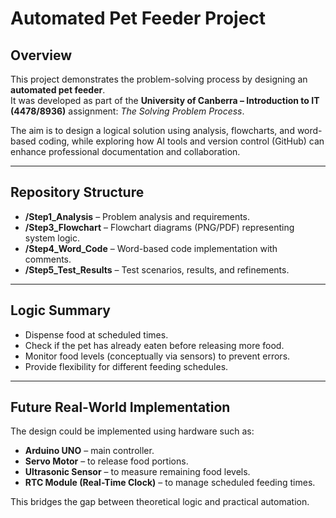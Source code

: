 # Automated Pet Feeder Project

## Overview
This project demonstrates the problem-solving process by designing an **automated pet feeder**.  
It was developed as part of the **University of Canberra – Introduction to IT (4478/8936)** assignment: *The Solving Problem Process*.  

The aim is to design a logical solution using analysis, flowcharts, and word-based coding, while exploring how AI tools and version control (GitHub) can enhance professional documentation and collaboration.

---

##  Repository Structure
- **/Step1_Analysis** – Problem analysis and requirements.  
- **/Step3_Flowchart** – Flowchart diagrams (PNG/PDF) representing system logic.  
- **/Step4_Word_Code** – Word-based code implementation with comments.  
- **/Step5_Test_Results** – Test scenarios, results, and refinements.  

---

## Logic Summary
- Dispense food at scheduled times.  
- Check if the pet has already eaten before releasing more food.  
- Monitor food levels (conceptually via sensors) to prevent errors.  
- Provide flexibility for different feeding schedules.  

---

##  Future Real-World Implementation
The design could be implemented using hardware such as:  
- **Arduino UNO** – main controller.  
- **Servo Motor** – to release food portions.  
- **Ultrasonic Sensor** – to measure remaining food levels.  
- **RTC Module (Real-Time Clock)** – to manage scheduled feeding times.  

This bridges the gap between theoretical logic and practical automation.


